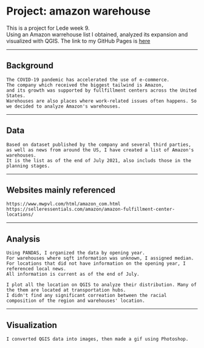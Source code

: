# Project: amazon warehouse

This is a project for Lede week 9.  
Using an Amazon warrehouse list I obtained, analyzed its expansion and visualized with QGIS.
The link to my GitHub Pages is [here](https://hiromisa.github.io/amazon_warehouse/)

---
## Background
	The COVID-19 pandemic has accelerated the use of e-commerce. 
	The company which received the biggest tailwind is Amazon, 
	and its growth was supported by fullfillment centers across the United States. 
	Warehouses are also places where work-related issues often happens. So we decided to analyze Amazon's warehouses.
---
## Data
	Based on dataset published by the company and several third parties, 
	as well as news from around the US, I have created a list of Amazon's warehouses. 
	It is the list as of the end of July 2021, also includs those in the planning stages.

---
## Websites mainly referenced
	https://www.mwpvl.com/html/amazon_com.html
	https://selleressentials.com/amazon/amazon-fulfillment-center-locations/

---
## Analysis
	Using PANDAS, I organized the data by opening year. 
	For warehouses where sqft information was unknown, I assigned median. 
	For locations that did not have information on the opening year, I referenced local news. 
	All information is current as of the end of July.

	I plot all the location on QGIS to analyze their distribution. Many of the them are located at transportation hubs. 
	I didn't find any significant correation between the racial composition of the region and warehouses' location. 

---
## Visualization
	I converted QGIS data into images, then made a gif using Photoshop.





